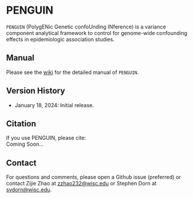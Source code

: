 # PENGUIN
`PENGUIN` (PolygENic Genetic confoUnding INference) is a variance component analytical framework to control for genome-wide confounding effects in epidemiologic association studies.

## Manual
Please see the [wiki](https://github.com/qlu-lab/PENGUIN/wiki) for the detailed manual of `PENGUIN`.

## Version History
* January 18, 2024: Initial release.

## Citation
If you use PENGUIN, please cite:   
Coming Soon...

## Contact
For questions and comments, please open a Github issue (preferred) or contact Zijie Zhao at [zzhao232@wisc.edu](mailto:zzhao232@wisc.edu) or Stephen Dorn at [svdorn@wisc.edu](mailto:svdorn@wisc.edu).
